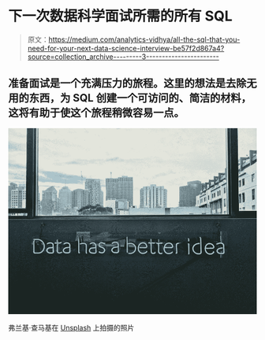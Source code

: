 # 下一次数据科学面试所需的所有 SQL

> 原文：<https://medium.com/analytics-vidhya/all-the-sql-that-you-need-for-your-next-data-science-interview-be57f2d867a4?source=collection_archive---------3----------------------->

## 准备面试是一个充满压力的旅程。这里的想法是去除无用的东西，为 SQL 创建一个可访问的、简洁的材料，这将有助于使这个旅程稍微容易一点。

![](img/564dada31093a321836c48d9df32604d.png)

弗兰基·查马基在 [Unsplash](https://unsplash.com/s/photos/data?utm_source=unsplash&utm_medium=referral&utm_content=creditCopyText) 上拍摄的照片